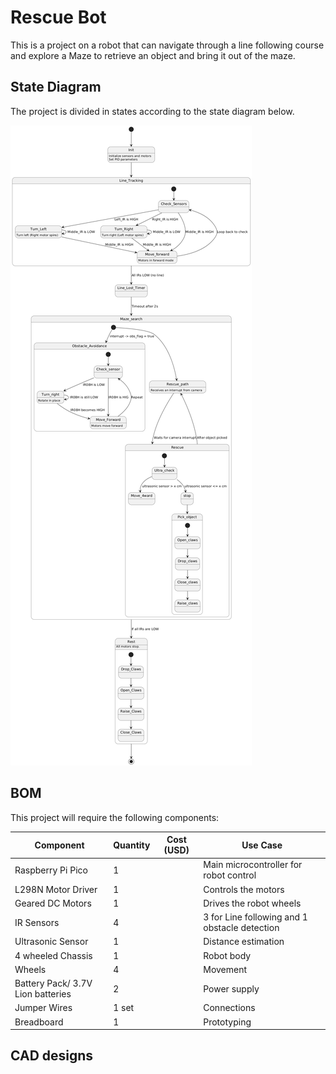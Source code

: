 # Rescue Bot

This is a project on a robot that can navigate through a line following course and explore a Maze
to retrieve an object and bring it out of the maze.

## State Diagram

The project is divided in states according to the state diagram below.

![state diagram](state_diagram.png)

## BOM

This project will require the following components:

| Component         | Quantity | Cost (USD) | Use Case                                  |
|-------------------|----------|------------|--------------------------------------------|
| Raspberry Pi Pico       | 1        |        | Main microcontroller for robot control     |
| L298N Motor Driver| 1        |         | Controls the motors                        |
| Geared DC Motors         | 1       |        | Drives the robot wheels                    |
| IR Sensors        | 4        |         | 3 for Line following and 1 obstacle detection      |
| Ultrasonic Sensor | 1        |         | Distance estimation                         |
| 4 wheeled Chassis           | 1        |         | Robot body                                 |
| Wheels            | 4        |         | Movement                                   |                                 |
| Battery Pack/ 3.7V Lion batteries      | 2         |          | Power supply                               |
| Jumper Wires      | 1 set    |          | Connections                                |
| Breadboard        | 1        |          | Prototyping                                |

## CAD designs

##
